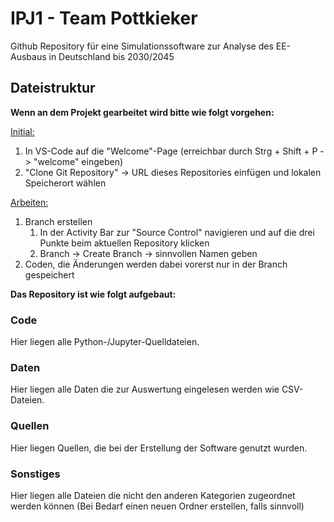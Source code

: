 # IPJ1 - Team Pottkieker

Github Repository für eine Simulationssoftware zur Analyse des EE-Ausbaus in Deutschland bis 2030/2045

## Dateistruktur

**Wenn an dem Projekt gearbeitet wird bitte wie folgt vorgehen:**

<ins>Initial:</ins>
1. In VS-Code auf die "Welcome"-Page (erreichbar durch Strg + Shift + P -> "welcome" eingeben)
2. "Clone Git Repository" -> URL dieses Repositories einfügen und lokalen Speicherort wählen

<ins>Arbeiten:</ins>
1. Branch erstellen
    1. In der Activity Bar zur "Source Control" navigieren und auf die drei Punkte beim aktuellen Repository klicken
    2. Branch -> Create Branch -> sinnvollen Namen geben
2. Coden, die Änderungen werden dabei vorerst nur in der Branch gespeichert

**Das Repository ist wie folgt aufgebaut:**

### Code

Hier liegen alle Python-/Jupyter-Quelldateien.

### Daten

Hier liegen alle Daten die zur Auswertung eingelesen werden wie CSV-Dateien.

### Quellen

Hier liegen Quellen, die bei der Erstellung der Software genutzt wurden.

### Sonstiges

Hier liegen alle Dateien die nicht den anderen Kategorien zugeordnet werden können (Bei Bedarf einen neuen Ordner erstellen, falls sinnvoll)
